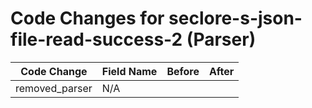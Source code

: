 # Code Changes for seclore-s-json-file-read-success-2 (Parser)

| Code Change | Field Name | Before | After |
|-------------|------------|--------|-------|
| removed_parser | N/A |  |  |